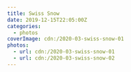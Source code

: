 ```yaml
---
title: Swiss Snow
date: 2019-12-15T22:05:00Z
categories:
  - photos
coverImage: cdn:/2020-03-swiss-snow-01
photos:
  - url: cdn:/2020-03-swiss-snow-01
  - url: cdn:/2020-03-swiss-snow-02
---
```


<style>
.fg-2019-12-15-swiss-snow {
  grid-template-columns: repeat(1, 1fr);
}
</style>
